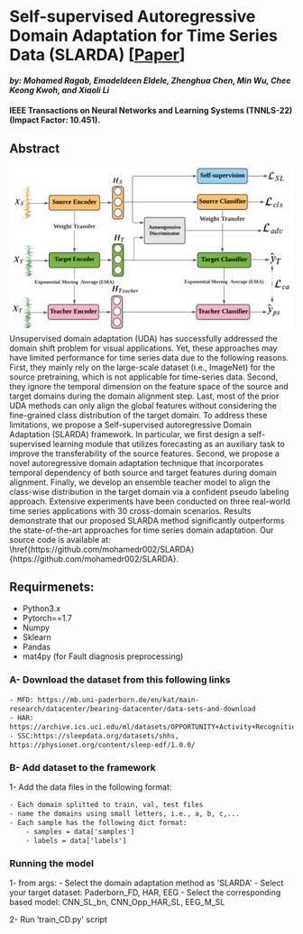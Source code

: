 # Self-supervised Autoregressive Domain Adaptation for Time Series Data (SLARDA) [[Paper](https://ieeexplore.ieee.org/abstract/document/9141312)]
#### *by: Mohamed Ragab, Emadeldeen Eldele, Zhenghua Chen, Min Wu, Chee Keong Kwoh, and  Xiaoli Li*
#### IEEE Transactions on Neural Networks and Learning Systems (TNNLS-22) (Impact Factor: 10.451).

## Abstract
<img src="SLARDA_1.pdf" width="1000">
Unsupervised domain adaptation (UDA) has successfully addressed the domain shift problem for visual applications. Yet, these approaches may have limited performance for time series data due to the following reasons. First, they mainly rely on the large-scale dataset (i.e., ImageNet) for the source pretraining, which is not applicable for time-series data. Second, they ignore the temporal dimension on the feature space of the source and target domains during the domain alignment step. Last, most of the prior UDA methods can only align the global features without considering the fine-grained class distribution of the target domain. To address these limitations, we propose a Self-supervised autoregressive Domain Adaptation (SLARDA) framework. In particular, we first design a self-supervised learning module that utilizes forecasting as an auxiliary task to improve the transferability of the source features. Second, we propose a novel autoregressive domain adaptation technique that incorporates temporal dependency of both source and target features during domain alignment. Finally, we develop an ensemble teacher model to align the class-wise distribution in the target domain via a confident pseudo labeling approach.
Extensive experiments have been conducted on three real-world time series applications with 30 cross-domain scenarios. Results demonstrate that our proposed SLARDA method significantly outperforms the state-of-the-art approaches for time series domain adaptation. Our source code is available at: \href{https://github.com/mohamedr002/SLARDA}{https://github.com/mohamedr002/SLARDA}.

## Requirmenets:
- Python3.x
- Pytorch==1.7
- Numpy
- Sklearn
- Pandas
- mat4py (for Fault diagnosis preprocessing)

### A- Download the dataset from this following links
    - MFD: https://mb.uni-paderborn.de/en/kat/main-research/datacenter/bearing-datacenter/data-sets-and-download
    - HAR: https://archive.ics.uci.edu/ml/datasets/OPPORTUNITY+Activity+Recognitio
    - SSC:https://sleepdata.org/datasets/shhs, https://physionet.org/content/sleep-edf/1.0.0/
### B-  Add dataset to the framework
1- Add the data files in the following format:

    - Each domain splitted to train, val, test files
    - name the domains using small letters, i.e., a, b, c,...
    - Each sample has the following dict format: 
        - samples = data['samples']
        - labels = data['labels']
### Running the model 

1- from args:
    - Select the domain adaptation method as 'SLARDA'
    - Select your target dataset: Paderborn_FD, HAR, EEG
    - Select the corresponding based model: CNN_SL_bn, CNN_Opp_HAR_SL, EEG_M_SL

2- Run 'train_CD.py' script

